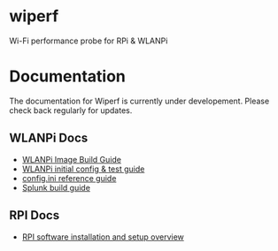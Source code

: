 # wiperf

Wi-Fi performance probe for RPi & WLANPi

# Documentation

The documentation for Wiperf is currently under developement. Please check back regularly for updates.

## WLANPi Docs

- [WLANPi Image Build Guide][wlanpi_build]
- [WLANPi initial config & test guide][wlanpi_config]
- [config.ini reference guide][config_ini]
- [Splunk build guide][splunk_build]


## RPI Docs

- [RPI software installation and setup overview][rpi_readme]

<!-- link list -->
[rpi_readme]: docs/README_RPi.md
[wlanpi_build]: docs/README_WLANPi_Image_Build.md
[wlanpi_config]: docs/README_WLANPi_Config.md
[config_ini]: docs/README_Config.ini.md
[splunk_build]: https://docs.google.com/document/d/1zr0A75eKOU1VhLC5PwrSsfZL9CEeCgvoFip06T8DTy4/edit?usp=sharing
